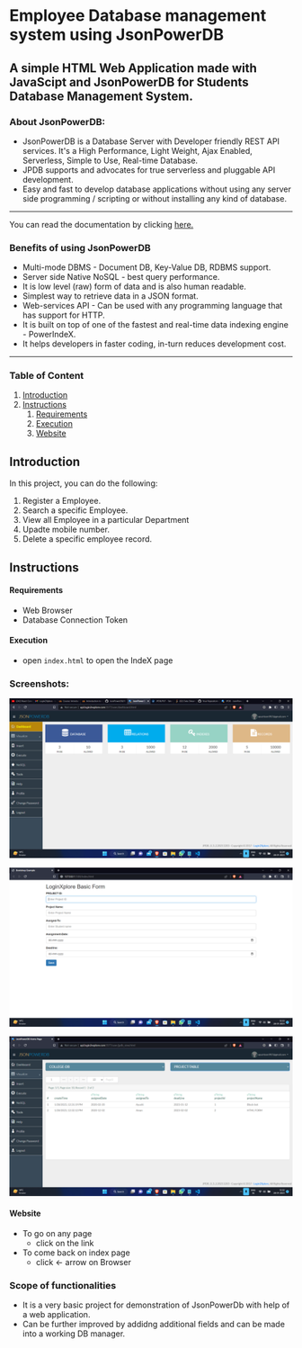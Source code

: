 # Employee Database management system using JsonPowerDB


## A simple **HTML Web Application** made with **JavaScipt** and **JsonPowerDB** for **Students Database Management System**.

### About JsonPowerDB:

- JsonPowerDB is a Database Server with Developer friendly REST API services. It's a High Performance, Light Weight, Ajax Enabled, Serverless, Simple to Use, Real-time Database.
- JPDB supports and advocates for true serverless and pluggable API development.
- Easy and fast to develop database applications without using any server side programming / scripting or without installing any kind of database.

---

You can read the documentation by clicking [here.](http://login2explore.com/jpdb/docs.html)

### Benefits of using JsonPowerDB

- Multi-mode DBMS - Document DB, Key-Value DB, RDBMS support.
- Server side Native NoSQL - best query performance.
- It is low level (raw) form of data and is also human readable.
- Simplest way to retrieve data in a JSON format.
- Web-services API - Can be used with any programming language that has support for HTTP.
- It is built on top of one of the fastest and real-time data indexing engine - PowerIndeX.
- It helps developers in faster coding, in-turn reduces development cost.

---

### Table of Content

1. [Introduction](#introduction)
2. [Instructions](#instructions)
   1. [Requirements](#requirements)
   2. [Execution](#execution)
   3. [Website](#website)

## Introduction

In this project, you can do the following:

1. Register a Employee.
2. Search a specific Employee.
3. View all Employee in a particular Department
4. Upadte mobile number.
5. Delete a specific employee record.

## Instructions

#### Requirements

- Web Browser
- Database Connection Token

#### Execution

- open `index.html` to open the IndeX page

### Screenshots:

![Dashboard](./Dashboard.png)

![Index Page](./Form.png)

![Visualize](./Visualize.png)

#### Website

- To go on any page
  - click on the link
- To come back on index page
  - click <- arrow on Browser

### Scope of functionalities

- It is a very basic project for demonstration of JsonPowerDb with help of a web application.
- Can be further improved by addidng additional fields and can be made into a working DB manager.
